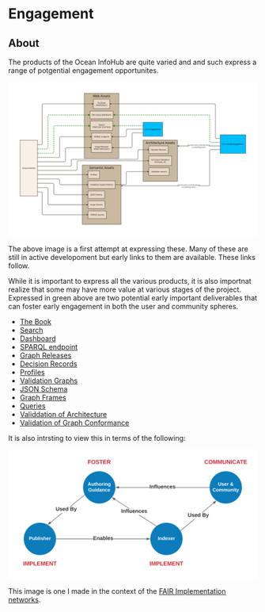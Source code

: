 # Engagement

## About

The products of the Ocean InfoHub are quite varied and and such express a range of
potgential engagement opportunites.

![enagement map](./images/oihProducts.svg)

The above image is a first attempt at expressing these.  Many of these are still
in active developoment but early links to them are available.  These links follow.

While it is important to express all the various products, it is also importnat realize that some
may have more value at various stages of the project.  Expressed in green above
are two potential early important deliverables that can foster early engagement in 
both the user and community spheres. 


* [The Book](https://book.oceaninfohub.org/)
* [Search](https://search.oceaninfohub.org/)
* [Dashboard](http://catalogue.gatewaygeo.ca:8501/odis/dashboard/)
* [SPARQL endpoint](http://graph.oceaninfohub.org/blazegraph/#splash)
* [Graph Releases](https://oceans.collaborium.io/releases.html)
* [Decision Records](https://github.com/iodepo/odis-arch/tree/schema-dev-df/decisions)
* [Profiles](https://github.com/iodepo/odis-arch/tree/schema-dev-df/code/dataGraphs)
* [Validation Graphs](https://github.com/iodepo/odis-arch/tree/schema-dev-df/code/SHACL)
* [JSON Schema](https://github.com/iodepo/odis-arch/tree/schema-dev-df/code/JSONschema)
* [Graph Frames](https://github.com/iodepo/odis-arch/tree/schema-dev-df/code/frames)
* [Queries](https://github.com/iodepo/odis-arch/tree/schema-dev-df/code/SPARQL)
* [Validdation of Architecture](https://github.com/iodepo/odis-arch/tree/master/workflows)
* [Validation of Graph Conformance](https://github.com/iodepo/odis-arch/tree/master/workflows)


It is also intrsting to view this in terms of the following:


![reltions](./images/relations.png)

This image is one I made in the context of the [FAIR Implementation networks](https://www.go-fair.org/implementation-networks/).


